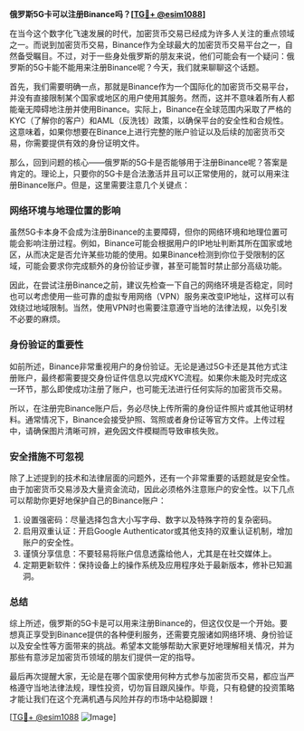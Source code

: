 **俄罗斯5G卡可以注册Binance吗？[[TG💪+ @esim1088](https://t.me/s/esim1088)]**

在当今这个数字化飞速发展的时代，加密货币交易已经成为许多人关注的重点领域之一。而说到加密货币交易，Binance作为全球最大的加密货币交易平台之一，自然备受瞩目。不过，对于一些身处俄罗斯的朋友来说，他们可能会有一个疑问：俄罗斯的5G卡能不能用来注册Binance呢？今天，我们就来聊聊这个话题。

首先，我们需要明确一点，那就是Binance作为一个国际化的加密货币交易平台，并没有直接限制某个国家或地区的用户使用其服务。然而，这并不意味着所有人都能毫无障碍地注册并使用Binance。实际上，Binance在全球范围内采取了严格的KYC（了解你的客户）和AML（反洗钱）政策，以确保平台的安全性和合规性。这意味着，如果你想要在Binance上进行完整的账户验证以及后续的加密货币交易，你需要提供有效的身份证明文件。

那么，回到问题的核心——俄罗斯的5G卡是否能够用于注册Binance呢？答案是肯定的。理论上，只要你的5G卡是合法激活并且可以正常使用的，就可以用来注册Binance账户。但是，这里需要注意几个关键点：

### **网络环境与地理位置的影响**
虽然5G卡本身不会成为注册Binance的主要障碍，但你的网络环境和地理位置可能会影响注册过程。例如，Binance可能会根据用户的IP地址判断其所在国家或地区，从而决定是否允许某些功能的使用。如果Binance检测到你位于受限制的区域，可能会要求你完成额外的身份验证步骤，甚至可能暂时禁止部分高级功能。

因此，在尝试注册Binance之前，建议先检查一下自己的网络环境是否稳定，同时也可以考虑使用一些可靠的虚拟专用网络（VPN）服务来改变IP地址，这样可以有效绕过地域限制。当然，使用VPN时也需要注意遵守当地的法律法规，以免引发不必要的麻烦。

### **身份验证的重要性**
如前所述，Binance非常重视用户的身份验证。无论是通过5G卡还是其他方式注册账户，最终都需要提交身份证件信息以完成KYC流程。如果你未能及时完成这一环节，那么即使成功注册了账户，也可能无法进行任何实际的加密货币交易。

所以，在注册完Binance账户后，务必尽快上传所需的身份证件照片或其他证明材料。通常情况下，Binance会接受护照、驾照或者身份证等官方文件。上传过程中，请确保图片清晰可辨，避免因文件模糊而导致审核失败。

### **安全措施不可忽视**
除了上述提到的技术和法律层面的问题外，还有一个非常重要的话题就是安全性。由于加密货币交易涉及大量资金流动，因此必须格外注意账户的安全性。以下几点可以帮助你更好地保护自己的Binance账户：

1. 设置强密码：尽量选择包含大小写字母、数字以及特殊字符的复杂密码。
2. 启用双重认证：开启Google Authenticator或其他支持的双重认证机制，增加账户的安全性。
3. 谨慎分享信息：不要轻易将账户信息透露给他人，尤其是在社交媒体上。
4. 定期更新软件：保持设备上的操作系统及应用程序处于最新版本，修补已知漏洞。

### **总结**
综上所述，俄罗斯的5G卡是可以用来注册Binance的，但这仅仅是一个开始。要想真正享受到Binance提供的各种便利服务，还需要克服诸如网络环境、身份验证以及安全性等方面带来的挑战。希望本文能够帮助大家更好地理解相关情况，并为那些有意涉足加密货币领域的朋友们提供一定的指导。

最后再次提醒大家，无论是在哪个国家使用何种方式参与加密货币交易，都应当严格遵守当地法律法规，理性投资，切勿盲目跟风操作。毕竟，只有稳健的投资策略才能让我们在这个充满机遇与风险并存的市场中站稳脚跟！

[[TG💪+ @esim1088](https://t.me/s/esim1088) ![Image](https://i.postimg.cc/4NQfJmqS/Snipaste-2025-05-13-00-14-12.png)]